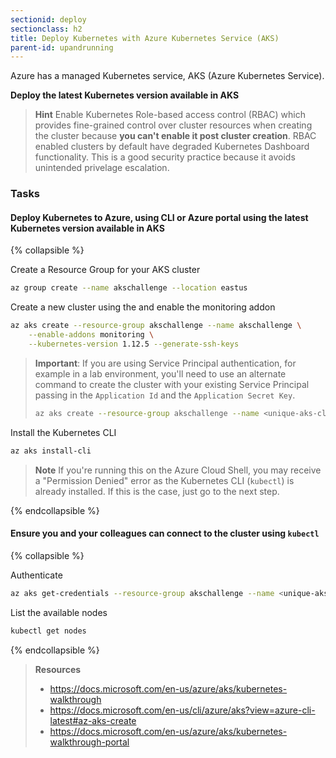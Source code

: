 ```yaml
---
sectionid: deploy
sectionclass: h2
title: Deploy Kubernetes with Azure Kubernetes Service (AKS)
parent-id: upandrunning
---
```


Azure has a managed Kubernetes service, AKS (Azure Kubernetes Service).

**Deploy the latest Kubernetes version available in AKS**

> **Hint** Enable Kubernetes Role-based access control (RBAC) which provides fine-grained control over cluster resources when creating the cluster because **you can't enable it post cluster creation**. RBAC enabled clusters by default have degraded Kubernetes Dashboard functionality. This is a good security practice because it avoids unintended privelage escalation.

### Tasks

#### Deploy Kubernetes to Azure, using CLI or Azure portal using the latest Kubernetes version available in AKS

{% collapsible %}

Create a Resource Group for your AKS cluster

```sh
az group create --name akschallenge --location eastus
```

Create a new cluster using the and enable the monitoring addon

```sh
az aks create --resource-group akschallenge --name akschallenge \
    --enable-addons monitoring \
    --kubernetes-version 1.12.5 --generate-ssh-keys
```

> **Important**: If you are using Service Principal authentication, for example in a lab environment, you'll need to use an alternate command to create the cluster with your existing Service Principal passing in the `Application Id` and the `Application Secret Key`.
> ```sh
> az aks create --resource-group akschallenge --name <unique-aks-cluster-name> --enable-addons monitoring --kubernetes-version 1.12.4 --generate-ssh-keys --location eastus --service-principal APP_ID --client-secret "APP_SECRET"
> ```

Install the Kubernetes CLI

```sh
az aks install-cli
```

> **Note** If you're running this on the Azure Cloud Shell, you may receive a "Permission Denied" error as the Kubernetes CLI (`kubectl`) is already installed. If this is the case, just go to the next step.

{% endcollapsible %}

#### Ensure you and your colleagues can connect to the cluster using `kubectl`

{% collapsible %}

Authenticate

```sh
az aks get-credentials --resource-group akschallenge --name <unique-aks-cluster-name>
```

List the available nodes

```sh
kubectl get nodes
```

{% endcollapsible %}

> **Resources**
> * <https://docs.microsoft.com/en-us/azure/aks/kubernetes-walkthrough>
> * <https://docs.microsoft.com/en-us/cli/azure/aks?view=azure-cli-latest#az-aks-create>
> * <https://docs.microsoft.com/en-us/azure/aks/kubernetes-walkthrough-portal>